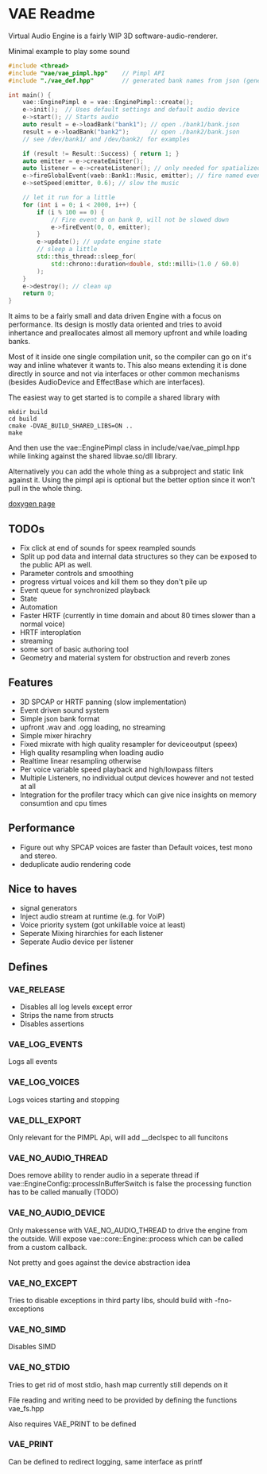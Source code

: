 # VAE Readme
Virtual Audio Engine is a fairly WIP 3D software-audio-renderer.

Minimal example to play some sound
```C++
#include <thread>
#include "vae/vae_pimpl.hpp"	// Pimpl API
#include "./vae_def.hpp"		// generated bank names from json (generate_bank_defines.py)

int main() {
	vae::EnginePimpl e = vae::EnginePimpl::create();
	e->init();	// Uses default settings and default audio device
	e->start();	// Starts audio
	auto result = e->loadBank("bank1"); // open ./bank1/bank.json
	result = e->loadBank("bank2");		// open ./bank2/bank.json
	// see /dev/bank1/ and /dev/bank2/ for examples

	if (result != Result::Success) { return 1; }
	auto emitter = e->createEmitter();
	auto listener = e->createListener(); // only needed for spatialized sounds
	e->fireGlobalEvent(vaeb::Bank1::Music, emitter); // fire named event
	e->setSpeed(emitter, 0.6); // slow the music

	// let it run for a little
	for (int i = 0; i < 2000, i++) {
		if (i % 100 == 0) {
			// Fire event 0 on bank 0, will not be slowed down
			e->fireEvent(0, 0, emitter);
		}
		e->update(); // update engine state
		// sleep a little
		std::this_thread::sleep_for(
			std::chrono::duration<double, std::milli>(1.0 / 60.0)
		);
	}
	e->destroy(); // clean up
	return 0;
}

```

It aims to be a fairly small and data driven Engine with a focus on performance.
Its design is mostly data oriented and tries to avoid inhertance and preallocates
almost all memory upfront and while loading banks.

Most of it inside one single compilation unit, so the compiler can go on it's way and inline
whatever it wants to.
This also means extending it is done directly in source and not via interfaces or other common mechanisms (besides AudioDevice and EffectBase which are interfaces).

The easiest way to get started is to compile a shared library with
```
mkdir build
cd build
cmake -DVAE_BUILD_SHARED_LIBS=ON ..
make
```
And then use the vae::EnginePimpl class in include/vae/vae_pimpl.hpp while linking against the shared libvae.so/dll library.


Alternatively you can add the whole thing as a subproject and static link against it.
Using the pimpl api is optional but the better option since it won't pull in the whole thing.

[doxygen page](https://tobiaskozel.github.io/VAE-Docs/)

## TODOs
- Fix click at end of sounds for speex reampled sounds
- Split up pod data and internal data structures so they can be exposed to the public API as well.
- Parameter controls and smoothing
- progress virtual voices and kill them so they don't pile up
- Event queue for synchronized playback
- State
- Automation
- Faster HRTF (currently in time domain and about 80 times slower than a normal voice)
- HRTF interoplation
- streaming
- some sort of basic authoring tool
- Geometry and material system for obstruction and reverb zones

## Features
- 3D SPCAP or HRTF panning (slow implementation)
- Event driven sound system
- Simple json bank format
- upfront .wav and .ogg loading, no streaming
- Simple mixer hirachry
- Fixed mixrate with high quality resampler for deviceoutput (speex)
- High quality resampling when loading audio
- Realtime linear resampling otherwise
- Per voice variable speed playback and high/lowpass filters
- Multiple Listeners, no individual output devices however and not tested at all
- Integration for the profiler tracy which can give nice insights on memory consumtion and cpu times

## Performance
- Figure out why SPCAP voices are faster than Default voices, test mono and stereo.
- deduplicate audio rendering code

## Nice to haves
- signal generators
- Inject audio stream at runtime (e.g. for VoiP)
- Voice priority system (got unkillable voice at least)
- Seperate Mixing hirarchies for each listener
- Seperate Audio device per listener

## Defines

### VAE_RELEASE
- Disables all log levels except error
- Strips the name from structs
- Disables assertions
### VAE_LOG_EVENTS
Logs all events

### VAE_LOG_VOICES
Logs voices starting and stopping

### VAE_DLL_EXPORT
Only relevant for the PIMPL Api, will add __declspec to all funcitons

### VAE_NO_AUDIO_THREAD
Does remove ability to render audio in a seperate thread if vae::EngineConfig::processInBufferSwitch is false
the processing function has to be called manually (TODO)

### VAE_NO_AUDIO_DEVICE
Only makessense with VAE_NO_AUDIO_THREAD to drive the engine from the outside.
Will expose vae::core::Engine::process which can be called from a custom callback.

Not pretty and goes against the device abstraction idea

### VAE_NO_EXCEPT
Tries to disable exceptions in third party libs, should build with -fno-exceptions

### VAE_NO_SIMD
Disables SIMD

### VAE_NO_STDIO
Tries to get rid of most stdio, hash map currently still depends on it

File reading and writing need to be provided by defining the functions vae_fs.hpp

Also requires VAE_PRINT to be defined

### VAE_PRINT

Can be defined to redirect logging, same interface as printf

